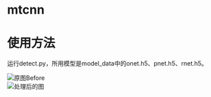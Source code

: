 # mtcnn

# 使用方法
运行detect.py，所用模型是model_data中的onet.h5、pnet.h5、rnet.h5。  

![原图Before](/img/timg.jpg)  
![处理后的图](/img/out.jpg)  
